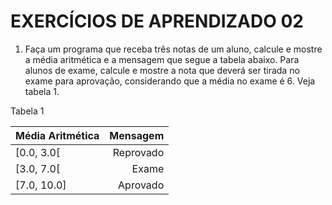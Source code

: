 # EXERCÍCIOS DE APRENDIZADO 02

1. Faça um programa que receba três notas de um aluno, calcule e mostre a média aritmética e a mensagem que segue a tabela abaixo. Para alunos de exame, calcule e mostre a nota que deverá ser tirada no exame para aprovação, considerando que a média no exame é 6. Veja tabela 1.

Tabela 1

Média Aritmética | Mensagem
---------------- | -------------:
[0.0, 3.0[       | Reprovado
[3.0, 7.0[       | Exame
[7.0, 10.0]      | Aprovado
